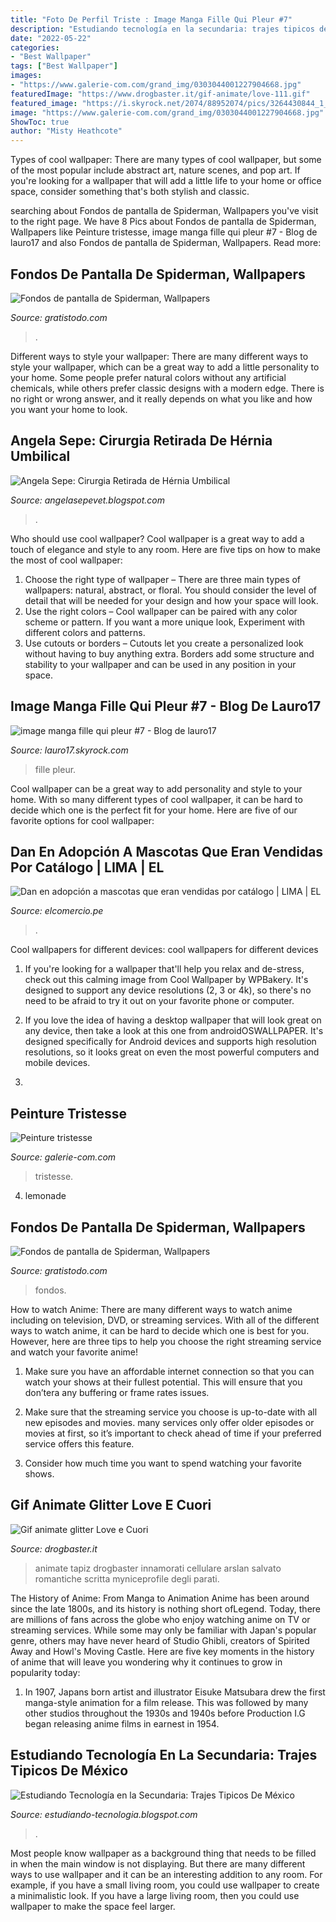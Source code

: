 ```yaml
---
title: "Foto De Perfil Triste : Image Manga Fille Qui Pleur #7"
description: "Estudiando tecnología en la secundaria: trajes tipicos de méxico"
date: "2022-05-22"
categories:
- "Best Wallpaper"
tags: ["Best Wallpaper"]
images:
- "https://www.galerie-com.com/grand_img/0303044001227904668.jpg"
featuredImage: "https://www.drogbaster.it/gif-animate/love-111.gif"
featured_image: "https://i.skyrock.net/2074/88952074/pics/3264430844_1_9_KJTKTl0C.jpg"
image: "https://www.galerie-com.com/grand_img/0303044001227904668.jpg"
ShowToc: true
author: "Misty Heathcote"
---
```



Types of cool wallpaper:
There are many types of cool wallpaper, but some of the most popular include abstract art, nature scenes, and pop art. If you're looking for a wallpaper that will add a little life to your home or office space, consider something that's both stylish and classic.

	

		
searching about Fondos de pantalla de Spiderman, Wallpapers you've visit to the right page. We have 8 Pics about Fondos de pantalla de Spiderman, Wallpapers like Peinture tristesse, image manga fille qui pleur #7 - Blog de lauro17 and also Fondos de pantalla de Spiderman, Wallpapers. Read more:
		
    
## Fondos De Pantalla De Spiderman, Wallpapers

<img loading=lazy src="https://www.gratistodo.com/wp-content/uploads/2016/09/Spiderman-Wallpapers-23-800x500.jpg" onerror="this.onerror=null;this.src='https://tse2.mm.bing.net/th?id=OIP.dLUc_nIO_ACgTGhSZwabFAHaEo&amp;pid=15.1';" alt="Fondos de pantalla de Spiderman, Wallpapers">

_Source: gratistodo.com_

>. 

	

Different ways to style your wallpaper:
There are many different ways to style your wallpaper, which can be a great way to add a little personality to your home. Some people prefer natural colors without any artificial chemicals, while others prefer classic designs with a modern edge. There is no right or wrong answer, and it really depends on what you like and how you want your home to look.

    
## Angela Sepe: Cirurgia Retirada De Hérnia Umbilical

<img loading=lazy src="http://1.bp.blogspot.com/_twRg_FU7zp4/TNxwtvSWlEI/AAAAAAAAAdk/LfmOnBjmP48/s320/DSC00562.JPG" onerror="this.onerror=null;this.src='https://tse3.mm.bing.net/th?id=OIP.rF48XYlmByj0Nq6S5ms2oAAAAA&amp;pid=15.1';" alt="Angela Sepe: Cirurgia Retirada de Hérnia Umbilical">

_Source: angelasepevet.blogspot.com_

>. 

	

Who should use cool wallpaper?
Cool wallpaper is a great way to add a touch of elegance and style to any room. Here are five tips on how to make the most of cool wallpaper: 
1) Choose the right type of wallpaper – There are three main types of wallpapers: natural, abstract, or floral. You should consider the level of detail that will be needed for your design and how your space will look. 
2) Use the right colors – Cool wallpaper can be paired with any color scheme or pattern. If you want a more unique look, Experiment with different colors and patterns. 
3) Use cutouts or borders – Cutouts let you create a personalized look without having to buy anything extra. Borders add some structure and stability to your wallpaper and can be used in any position in your space.

    
## Image Manga Fille Qui Pleur #7 - Blog De Lauro17

<img loading=lazy src="https://i.skyrock.net/2074/88952074/pics/3264430844_1_9_KJTKTl0C.jpg" onerror="this.onerror=null;this.src='https://tse3.mm.bing.net/th?id=OIP.T9zrJx0C7_FoaKiMPxNvtwHaKi&amp;pid=15.1';" alt="image manga fille qui pleur #7 - Blog de lauro17">

_Source: lauro17.skyrock.com_

>fille pleur. 

	

Cool wallpaper can be a great way to add personality and style to your home. With so many different types of cool wallpaper, it can be hard to decide which one is the perfect fit for your home. Here are five of our favorite options for cool wallpaper: 

    
## Dan En Adopción A Mascotas Que Eran Vendidas Por Catálogo | LIMA | EL

<img loading=lazy src="https://elcomercio.pe/resizer/ctmJ8N7K8zxkVVvRJNBvA9eILWM=/980x528/smart/filters:format(jpeg):quality(75)/arc-anglerfish-arc2-prod-elcomercio.s3.amazonaws.com/public/3ARPJVNIYBE2XLJ5K2QECCBBEY.jpg" onerror="this.onerror=null;this.src='https://tse4.mm.bing.net/th?id=OIP.lXdGWmPWYj31Bm7f8Co64AHaD_&amp;pid=15.1';" alt="Dan en adopción a mascotas que eran vendidas por catálogo | LIMA | EL">

_Source: elcomercio.pe_

>. 

	

Cool wallpapers for different devices:
cool wallpapers for different devices 

1. If you're looking for a wallpaper that'll help you relax and de-stress, check out this calming image from Cool Wallpaper by WPBakery. It's designed to support any device resolutions (2, 3 or 4k), so there's no need to be afraid to try it out on your favorite phone or computer.

2. If you love the idea of having a desktop wallpaper that will look great on any device, then take a look at this one from androidOSWALLPAPER. It's designed specifically for Android devices and supports high resolution resolutions, so it looks great on even the most powerful computers and mobile devices.

3.

    
## Peinture Tristesse

<img loading=lazy src="https://www.galerie-com.com/grand_img/0303044001227904668.jpg" onerror="this.onerror=null;this.src='https://tse1.mm.bing.net/th?id=OIP.sRizOwKXOT6AlqoESTR2qwHaJ4&amp;pid=15.1';" alt="Peinture tristesse">

_Source: galerie-com.com_

>tristesse. 

	

4. lemonade 

    
## Fondos De Pantalla De Spiderman, Wallpapers

<img loading=lazy src="https://www.gratistodo.com/wp-content/uploads/2016/09/Spiderman-Wallpapers-4-800x450.jpg" onerror="this.onerror=null;this.src='https://tse1.mm.bing.net/th?id=OIP.jhFox2v3ED_sMAAVOjIIZgHaEK&amp;pid=15.1';" alt="Fondos de pantalla de Spiderman, Wallpapers">

_Source: gratistodo.com_

>fondos. 

	

How to watch Anime: There are many different ways to watch anime including on television, DVD, or streaming services.
With all of the different ways to watch anime, it can be hard to decide which one is best for you. However, here are three tips to help you choose the right streaming service and watch your favorite anime!
1. Make sure you have an affordable internet connection so that you can watch your shows at their fullest potential. This will ensure that you don’tera any buffering or frame rates issues.

2. Make sure that the streaming service you choose is up-to-date with all new episodes and movies. many services only offer older episodes or movies at first, so it’s important to check ahead of time if your preferred service offers this feature.

3. Consider how much time you want to spend watching your favorite shows.

    
## Gif Animate Glitter Love E Cuori

<img loading=lazy src="https://www.drogbaster.it/gif-animate/love-111.gif" onerror="this.onerror=null;this.src='https://tse3.mm.bing.net/th?id=OIP._YZOVD7Sqb65Vlofgnbq3wAAAA&amp;pid=15.1';" alt="Gif animate glitter Love e Cuori">

_Source: drogbaster.it_

>animate tapiz drogbaster innamorati cellulare arslan salvato romantiche scritta myniceprofile degli parati. 

	

The History of Anime: From Manga to Animation
Anime has been around since the late 1800s, and its history is nothing short ofLegend. Today, there are millions of fans across the globe who enjoy watching anime on TV or streaming services. While some may only be familiar with Japan's popular genre, others may have never heard of Studio Ghibli, creators of Spirited Away and Howl's Moving Castle. Here are five key moments in the history of anime that will leave you wondering why it continues to grow in popularity today:
1) In 1907, Japans born artist and illustrator Eisuke Matsubara drew the first manga-style animation for a film release. This was followed by many other studios throughout the 1930s and 1940s before Production I.G began releasing anime films in earnest in 1954.

    
## Estudiando Tecnología En La Secundaria: Trajes Tipicos De México

<img loading=lazy src="http://3.bp.blogspot.com/-Z_DuNT-bniI/T480KtNg_vI/AAAAAAAAAGg/cGNBuZAMfy8/s1600/400349_640px.jpg" onerror="this.onerror=null;this.src='https://tse3.mm.bing.net/th?id=OIP.eqdOwK4VYbqA1mDMN0KKlAHaJ3&amp;pid=15.1';" alt="Estudiando Tecnología en la Secundaria: Trajes Tipicos De México">

_Source: estudiando-tecnologia.blogspot.com_

>. 

	

Most people know wallpaper as a background thing that needs to be filled in when the main window is not displaying. But there are many different ways to use wallpaper and it can be an interesting addition to any room. For example, if you have a small living room, you could use wallpaper to create a minimalistic look. If you have a large living room, then you could use wallpaper to make the space feel larger.

